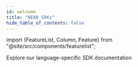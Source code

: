 ```yaml
---
id: welcome
title: "NEAR SDKs"
hide_table_of_contents: false
---
```


import {FeatureList, Column, Feature} from "@site/src/components/featurelist";

Explore our language-specific SDK documentation

<FeatureList>
  <Column title="SDKs">
    <Feature url="/sdk/rust/introduction" title="Rust SDK" subtitle="Write Contracts in Rust" image="smartcontract-rust.png" />
  </Column>
  <Column title="&nbsp;">
    <Feature url="/sdk/js/introduction" title="JavaScript SDK" subtitle="Write Contracts in JavaScript" image="smartcontract-js.png" />
  </Column>
</FeatureList>
